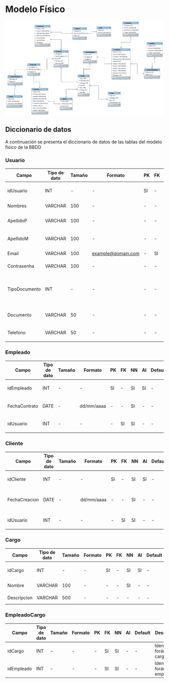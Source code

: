 # Modelo Físico
![Modelo Fisico](./ModeloFisico.png)

## Diccionario de datos
A continuación se presenta el diccionario de datos de las tablas del modelo físico de la BBDD

### Usuario
| Campo | Tipo de dato | Tamaño | Formato | PK | FK | NN | AI | U | Default | Descripción |
| ----- | ------------ | ------ | ------- | --- | --- | --- | --- | --- | ------- | ----------- |
| idUsuario | INT | - | - | SI | - | SI | SI | SI | - | Identificador primario del usuario |
| Nombres | VARCHAR | 100 | - | - | - | SI | - | - | - | Nombres del usuario |
| ApellidoP | VARCHAR | 100 | - | - | - | SI | - | - | - | Apellido paterno del usuario |
| ApellidoM | VARCHAR | 100 | - | - | - | SI | - | - | - | Apellido materno del usuario |
| Email | VARCHAR | 100 | example@domain.com | - | SI | - | SI | - | - | Email del usuario |
| Contrasenha | VARCHAR | 100 | - | - | - | SI | - | - | - | Contraseña del usuario |
| TipoDocumento | INT | - | - | - | - | SI | - | - | 1 | Tipo de documento: (1 - DNI) / (2 - Carnet de extranjería) |
| Documento | VARCHAR | 50 | - | - | - | SI | - | SI | - | Nº de documento del usuario |
| Telefono | VARCHAR | 50 | - | - | - | SI | - | SI | - | Nº de teléfono del usuario |

### Empleado
| Campo | Tipo de dato | Tamaño | Formato | PK | FK | NN | AI | Default | Descripción |
| ----- | ------------ | ------ | ------- | --- | --- | --- | --- | ------- | ----------- |
| idEmpleado | INT | - | - | SI | - | SI | SI | - | Identificador primario del empleado |
| FechaContrato | DATE | - | dd/mm/aaaa | - | - | SI | - | - | Fecha de contrato del empleado |
| idUsuario | INT | - | - | - | SI | SI | - | - | Identificador primario del usuario |

### Cliente
| Campo | Tipo de dato | Tamaño | Formato | PK | FK | NN | AI | Default | Descripción |
| ----- | ------------ | ------ | ------- | --- | --- | --- | --- | ------- | ----------- |
| idCliente | INT | - | - | SI | - | SI | SI | - | Identificador primario del cliente |
| FechaCreacion | DATE | - | dd/mm/aaaa | - | - | SI | - | - | Fecha de creación del usuario del cliente |
| idUsuario | INT | - | - | - | SI | SI | - | - | Identificador primario del usuario |

### Cargo
| Campo | Tipo de dato | Tamaño | Formato | PK | FK | NN | AI | Default | Descripción |
| ----- | ------------ | ------ | ------- | --- | --- | --- | --- | ------- | ----------- |
| idCargo | INT | - | - | SI | - | SI | SI | - | Identificador primario del cargo |
| Nombre | VARCHAR | 100 | - | - | - | SI | - | - | Nombre del cargo |
| Descripcion | VARCHAR | 500 | - | - | - | - | - | - | Descipción del cargo |

### EmpleadoCargo
| Campo | Tipo de dato | Tamaño | Formato | PK | FK | NN | AI | Default | Descripción |
| ----- | ------------ | ------ | ------- | --- | --- | --- | --- | ------- | ----------- |
| idCargo | INT | - | - | - | SI | SI | - | - | Identificador foráneo del cargo |
| idEmpleado | INT | - | - | - | SI | SI | - | - | Identificador foráneo del empleado |
